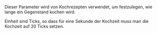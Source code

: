 Dieser Parameter wird von Kochrezepten verwendet, um festzulegen, wie lange ein Gegenstand kochen wird.

Einheit sind Ticks, so dass für eine Sekunde der Kochzeit muss man die Kochzeit auf 20 Ticks setzen.